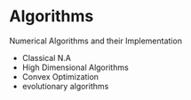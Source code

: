 # Algorithms
Numerical Algorithms and their Implementation

- Classical N.A
- High Dimensional Algorithms
- Convex Optimization
- evolutionary algorithms
